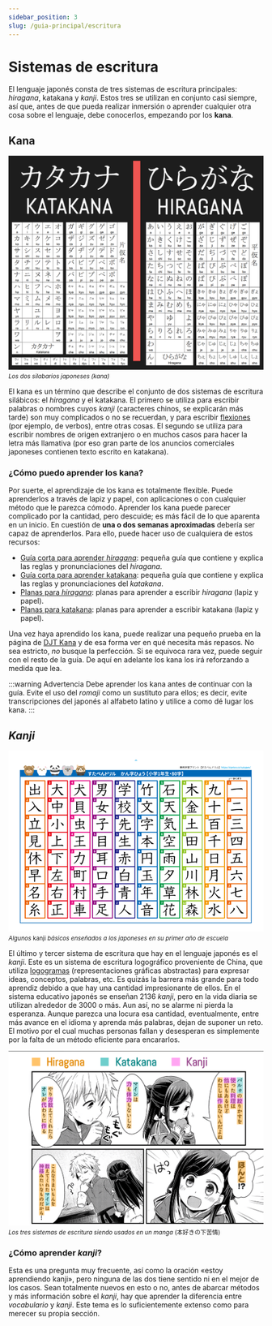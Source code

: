 ```yaml
---
sidebar_position: 3
slug: /guia-principal/escritura
---
```

# Sistemas de escritura

El lenguaje japonés consta de tres sistemas de escritura principales: *hiragana*, katakana y *kanji*. Estos tres se utilizan en conjunto casi siempre, así que, antes de que pueda realizar inmersión o aprender cualquier otra cosa sobre el lenguaje, debe conocerlos, empezando por los **kana**.

## Kana
![kana](../../assets/main_guide/writing_kana.png)
<i><small>Los dos silabarios japoneses (kana)</small></i>

El kana es un término que describe el conjunto de dos sistemas de escritura silábicos: el *hiragana* y el katakana. El primero se utiliza para escribir palabras o nombres cuyos *kanji* (caracteres chinos, se explicarán más tarde) son muy complicados o no se recuerdan, y para escribir [flexiones](https://es.wikipedia.org/wiki/Flexi%C3%B3n_(ling%C3%BC%C3%ADstica)) (por ejemplo, de verbos), entre otras cosas. El segundo se utiliza para escribir nombres de origen extranjero o en muchos casos para hacer la letra más llamativa (por eso gran parte de los anuncios comerciales japoneses contienen texto escrito en katakana).

### ¿Cómo puedo aprender los kana?
Por suerte, el aprendizaje de los kana es totalmente flexible. Puede aprenderlos a través de lapiz y papel, con aplicaciones o con cualquier método que le parezca cómodo. Aprender los kana puede parecer complicado por la cantidad, pero descuide; es más fácil de lo que aparenta en un inicio. En cuestión de **una o dos semanas aproximadas** debería ser capaz de aprenderlos. Para ello, puede hacer uso de cualquiera de estos recursos:

- [Guía corta para aprender *hiragana*](http://www.aprenderjapones.com/curso-de-japones/hiragana-basico/): pequeña guía que contiene y explica las reglas y pronunciaciones del *hiragana*.
- [Guía corta para aprender katakana](http://www.aprenderjapones.com/curso-de-japones/katakana-basico/): pequeña guía que contiene y explica las reglas y pronunciaciones del *katakana*.
- [Planas para *hiragana*](http://japanese-lesson.com/resources/pdf/characters/hiragana_writing_practice_sheets.pdf): planas para aprender a escribir *hiragana* (lapiz y papel).
- [Planas para katakana](http://japanese-lesson.com/resources/pdf/katakana_writing_practice_sheets.pdf): planas para aprender a escribir katakana (lapiz y papel).

Una vez haya aprendido los kana, puede realizar una pequeño prueba en la página de [DJT Kana](https://djtguide.neocities.org/kana/index.html) y de esa forma ver en qué necesita más repasos. No sea estricto, *no* busque la perfección. Si se equivoca rara vez, puede seguir con el resto de la guía. De aquí en adelante los kana los irá reforzando a medida que lea.

:::warning Advertencia
Debe aprender los kana antes de continuar con la guía. Evite el uso del *romaji* como un sustituto para ellos; es decir, evite transcripciones del japonés al alfabeto latino y utilice a como dé lugar los kana.
:::

## *Kanji*

![kanji](../../assets/main_guide/kanji_first_learners.png)
<small><i>Algunos </i>kanji<i> básicos enseñados a los japoneses en su primer año de escuela</i></small>

El último y tercer sistema de escritura que hay en el lenguaje japonés es el *kanji*. Este es un sistema de escritura logográfico proveniente de China, que utiliza [logogramas](https://es.wikipedia.org/wiki/Logograma) (representaciones gráficas abstractas) para expresar ideas, conceptos, palabras, etc. Es quizás la barrera más grande para todo aprendiz debido a que hay una cantidad impresionante de ellos. En el sistema educativo japonés se enseñan 2136 *kanji*, pero en la vida diaria se utilizan alrededor de 3000 o más. Aun así, no se alarme ni pierda la esperanza. Aunque parezca una locura esa cantidad, eventualmente, entre más avance en el idioma y aprenda más palabras, dejan de suponer un reto. El motivo por el cual muchas personas fallan y desesperan es simplemente por la falta de un método eficiente para encararlos.

![kanji](../../assets/main_guide/example_kana_kanji.png)
<small><i>Los tres sistemas de escritura siendo usados en un manga </i>(本好きの下苦情)</small>

### ¿Cómo aprender *kanji*?
Esta es una pregunta muy frecuente, así como la oración «estoy aprendiendo kanji», pero ninguna de las dos tiene sentido ni en el mejor de los casos. Sean totalmente nuevos en esto o no, antes de abarcar métodos y más información sobre el *kanji*, hay que aprender la diferencia entre *vocabulario* y *kanji*. Este tema es lo suficientemente extenso como para merecer su propia sección.
